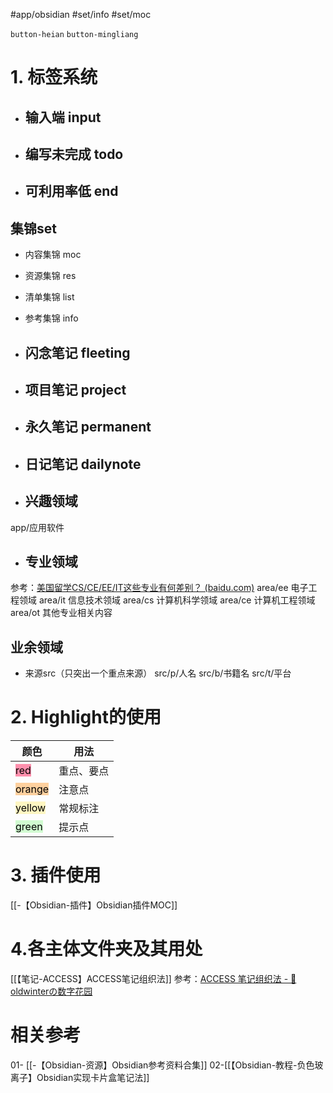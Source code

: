 #app/obsidian #set/info #set/moc 

`button-heian` `button-mingliang`

# 1. 标签系统
* ## 输入端 input
* ## 编写未完成 todo
* ## 可利用率低 end

## 集锦set
* 内容集锦 moc
* 资源集锦 res
* 清单集锦 list
* 参考集锦 info

* ## 闪念笔记 fleeting
* ## 项目笔记 project
* ## 永久笔记 permanent
* ## 日记笔记 dailynote

* ## 兴趣领域
app/应用软件

* ## 专业领域
参考：[美国留学CS/CE/EE/IT这些专业有何差别？ (baidu.com)](https://baijiahao.baidu.com/s?id=1709210109948267273&wfr=spider&for=pc)
area/ee 电子工程领域
area/it 信息技术领域
area/cs 计算机科学领域
area/ce 计算机工程领域
area/ot 其他专业相关内容

## 业余领域


* 来源src（只突出一个重点来源）
src/p/人名
src/b/书籍名
src/t/平台

# 2. Highlight的使用
| 颜色                                               | 用法       |
| -------------------------------------------------- | ---------- |
| <mark style="background: #FF5582A6;">red</mark>    | 重点、要点 |
| <mark style="background: #FFB86CA6;">orange</mark> | 注意点     |
| <mark style="background: #FFF3A3A6;">yellow</mark> | 常规标注   |
| <mark style="background: #BBFABBA6;">green</mark>  | 提示点           |
# 3.  插件使用
[[-【Obsidian-插件】Obsidian插件MOC]]

# 4.各主体文件夹及其用处
[[【笔记-ACCESS】ACCESS笔记组织法]]
参考：[ACCESS 笔记组织法 - 🌲 oldwinterの数字花园](https://oldwinter.top/Cards/%E6%B0%B8%E4%B9%85%E7%AC%94%E8%AE%B0/ACCESS+%E7%AC%94%E8%AE%B0%E7%BB%84%E7%BB%87%E6%B3%95)




# 相关参考
01- [[-【Obsidian-资源】Obsidian参考资料合集]]
02-[[【Obsidian-教程-负色玻离子】Obsidian实现卡片盒笔记法]]


